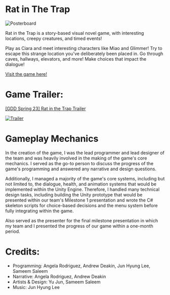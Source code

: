 # Rat in The Trap

![Posterboard](https://img.itch.zone/aW1nLzEyMDA0NTg2LmpwZw==/original/cUjTf5.jpg)

Rat in the Trap is a story-based visual novel game, with interesting locations, creepy creatures, and timed events! 

Play as Ciara and meet interesting characters like Miao and Glimmer! Try to escape this strange location you've deliberately been placed in. Go through caves, hallways, elevators, and more! Make choices that impact the dialogue!

[Visit the game here!](https://somememe.itch.io/rat-in-the-trap)

# Game Trailer: 
[[GDD Spring 23] Rat in the Trap Trailer](https://www.youtube.com/watch?v=hVgRdOQv_ZY)

[![Trailer](https://media.discordapp.net/attachments/1081055450860093451/1101755847228534784/7AdSyR.png?width=867&height=485)](https://www.youtube.com/watch?v=hVgRdOQv_ZY)

# Gameplay Mechanics

In the creation of the game, I was the lead programmer and lead designer of the team and was heavily involved in the making of the game's core mechanics. I served as the go-to person to discuss the progress of the game's programming and answered any narrative and design questions.

Additionally, I managed a majority of the game's core systems, including but not limited to, the dialogue, health, and animation systems that would be implemented within the Unity Engine. Therefore, I handled many technical design tasks, including building the Unity prototype that would be presented within our team's Milestone 1 presentation and wrote the C# skeleton scripts for choice-based decisions and the menu system before fully integrating within the game.

Also served as the presenter for the final milestone presentation in which my team and I presented the progress of our game within a one-month period.

# Credits:

- Programming: Angela Rodriguez, Andrew Deakin, Jun Hyung Lee, Sameem Saleem
- Narrative: Angela Rodriguez, Andrew Deakin
- Artists & Design: Yu Jun, Sameem Saleem
- Music: Jun Hyung Lee


